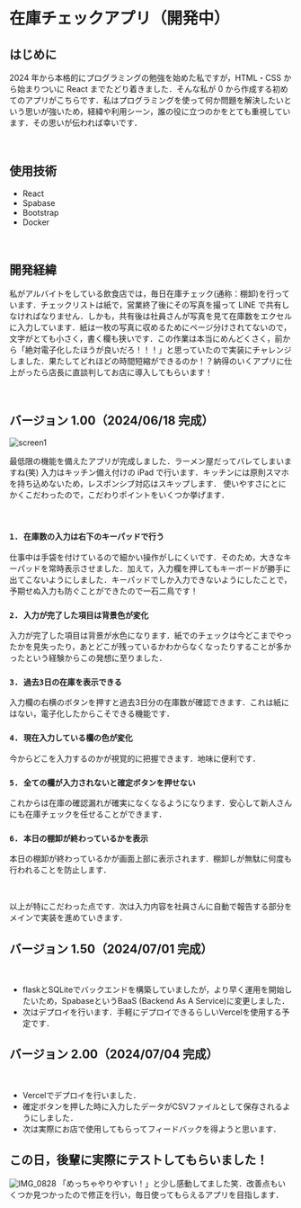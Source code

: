# 在庫チェックアプリ（開発中）

## はじめに

2024 年から本格的にプログラミングの勉強を始めた私ですが，HTML・CSS から始まりついに React までたどり着きました．そんな私が 0 から作成する初めてのアプリがこちらです．私はプログラミングを使って何か問題を解決したいという思いが強いため，経緯や利用シーン，誰の役に立つのかをとても重視しています．その思いが伝われば幸いです．

<br>

## 使用技術

- React
- Spabase
- Bootstrap
- Docker

<br>

## 開発経緯

私がアルバイトをしている飲食店では，毎日在庫チェック(通称：棚卸)を行っています．チェックリストは紙で，営業終了後にその写真を撮って LINE で共有しなければなりません．しかも，共有後は社員さんが写真を見て在庫数をエクセルに入力しています．紙は一枚の写真に収めるためにページ分けされてないので，文字がとても小さく，書く欄も狭いです．この作業は本当にめんどくさく，前から「絶対電子化したほうが良いだろ！！！」と思っていたので実装にチャレンジしました．果たしてどれほどの時間短縮ができるのか！？納得のいくアプリに仕上がったら店長に直談判してお店に導入してもらいます！

<br>

## バージョン 1.00（2024/06/18 完成）

![screen1](https://github.com/vivy-phtela/stockCheckApp/assets/114901440/f99127be-e044-4f3e-b9a5-5e49fdd0dea2)

最低限の機能を備えたアプリが完成しました．ラーメン屋だってバレてしまいますね(笑)
入力はキッチン備え付けの iPad で行います．キッチンには原則スマホを持ち込めないため，レスポンシブ対応はスキップします．
使いやすさにとにかくこだわったので，こだわりポイントをいくつか挙げます．

<br>

### `1. 在庫数の入力は右下のキーパッドで行う`

仕事中は手袋を付けているので細かい操作がしにくいです．そのため，大きなキーパッドを常時表示させました．加えて，入力欄を押してもキーボードが勝手に出てこないようにしました．キーパッドでしか入力できないようにしたことで，予期せぬ入力も防ぐことができたので一石二鳥です！

### `2. 入力が完了した項目は背景色が変化`

入力が完了した項目は背景が水色になります．紙でのチェックは今どこまでやったかを見失ったり，あとどこが残っているかわからなくなったりすることが多かったという経験からこの発想に至りました．

### `3. 過去3日の在庫を表示できる`

入力欄の右横のボタンを押すと過去3日分の在庫数が確認できます．これは紙にはない，電子化したからこそできる機能です．

### `4. 現在入力している欄の色が変化`

今からどこを入力するのかが視覚的に把握できます．地味に便利です．

### `5. 全ての欄が入力されないと確定ボタンを押せない`

これからは在庫の確認漏れが確実になくなるようになります．安心して新人さんにも在庫チェックを任せることができます．

### `6. 本日の棚卸が終わっているかを表示`

本日の棚卸が終わっているかが画面上部に表示されます．棚卸しが無駄に何度も行われることを防止します．

<br>

以上が特にこだわった点です．次は入力内容を社員さんに自動で報告する部分をメインで実装を進めていきます．

## バージョン 1.50（2024/07/01 完成）

<br>

+ flaskとSQLiteでバックエンドを構築していましたが，より早く運用を開始したいため，SpabaseというBaaS (Backend As A Service)に変更しました．
+ 次はデプロイを行います．手軽にデプロイできるらしいVercelを使用する予定です．

## バージョン 2.00（2024/07/04 完成）

<br>

+ Vercelでデプロイを行いました．
+ 確定ボタンを押した時に入力したデータがCSVファイルとして保存されるようにしました．
+ 次は実際にお店で使用してもらってフィードバックを得ようと思います．

## この日，後輩に実際にテストしてもらいました！
![IMG_0828](https://github.com/vivy-phtela/stockCheckApp/assets/114901440/35b7b7fe-eccb-44b6-999f-e1bd89f8a54b)
「めっちゃやりやすい！」と少し感動してました笑．改善点もいくつか見つかったので修正を行い，毎日使ってもらえるアプリを目指します．
